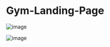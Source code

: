 ﻿# Gym-Landing-Page
 
![image](https://github.com/user-attachments/assets/2045ef5a-c6f0-42d8-be40-aab4193a7884)

![image](https://github.com/user-attachments/assets/b7b7a9d8-5e72-454c-827e-6e8cbd4ec340)


